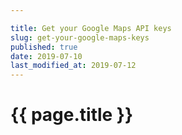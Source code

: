 ```yaml
---

title: Get your Google Maps API keys
slug: get-your-google-maps-keys
published: true
date: 2019-07-10
last_modified_at: 2019-07-12
---
```


# {{ page.title }}
